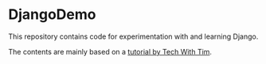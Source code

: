 # DjangoDemo

This repository contains code for experimentation with and learning Django.

The contents are mainly based on a [tutorial by Tech With Tim](https://www.youtube.com/watch?v=nGIg40xs9e4).